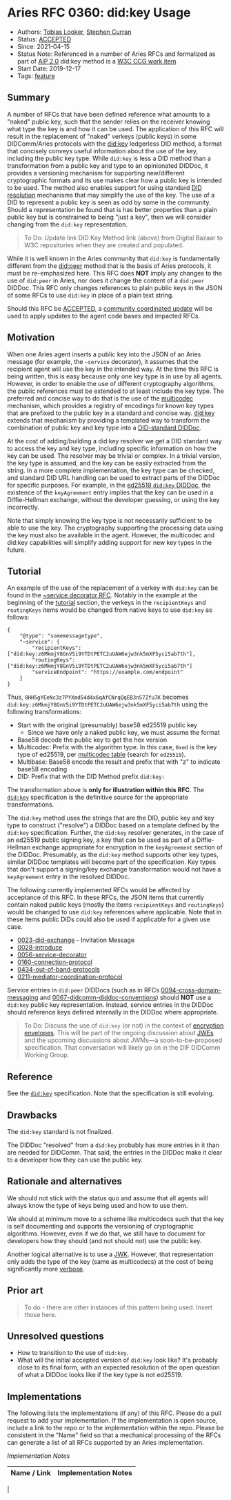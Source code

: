 # Aries RFC 0360: did:key Usage

- Authors: [Tobias Looker](tobias.looker@mattr.global), [Stephen Curran](mailto:swcurran@cloudcompass.ca)
- Status: [ACCEPTED](/README.md#accepted)
- Since: 2021-04-15
- Status Note: Referenced in a number of Aries RFCs and formalized as part of [AIP 2.0](../../concepts/0302-aries-interop-profile/README.md) did:key method is a [W3C CCG work item](https://w3c-ccg.github.io/community/work_items.html)
- Start Date: 2019-12-17
- Tags: [feature](/tags.md#feature)

## Summary

A number of RFCs that have been defined reference what amounts to a "naked" public key, such that the sender relies on the receiver knowing what type the key is and how it can be used. The application of this RFC will result in the replacement of "naked" verkeys (public keys) in some DIDComm/Aries protocols with the [did:key](https://digitalbazaar.github.io/did-method-key/) ledgerless DID method, a format that concisely conveys useful information about the use of the key, including the public key type. While `did:key` is less a DID method than a transformation from a public key and type to an opinionated DIDDoc, it provides a versioning mechanism for supporting new/different cryptographic formats and its use makes clear how a public key is intended to be used. The method also enables support for using standard [DID resolution](https://w3c-ccg.github.io/did-resolution/) mechanisms that may simplify the use of the key. The use of a DID to represent a public key is seen as odd by some in the community. Should a representation be found that is has better properties than a plain public key but is constrained to being "just a key", then we will consider changing from the `did:key` representation.

> To Do: Update link DID Key Method link (above) from Digital Bazaar to W3C repositories when they are created and populated.

While it is well known in the Aries community that `did:key` is fundamentally different from the [did:peer](https://identity.foundation/peer-did-method-spec/index.html) method that is the basis of Aries protocols, it must be re-emphasized here. This RFC does **NOT** imply any changes to the use of `did:peer` in Aries, nor does it change the content of a `did:peer` DIDDoc. This RFC only changes references to plain public keys in the JSON of some RFCs to use `did:key` in place of a plain text string.

Should this RFC be [ACCEPTED](/README.md#accepted), a [community coordinated update](../../concepts/0345-community-coordinated-update/README.md) will be used to apply updates to the agent code bases and impacted RFCs.

## Motivation

When one Aries agent inserts a public key into the JSON of an Aries message (for example, the `~service` decorator), it assumes that the recipient agent will use the key in the intended way. At the time this RFC is being written, this is easy because only one key type is in use by all agents. However, in order to enable the use of different cryptography algorithms, the public references must be extended to at least include the key type. The preferred and concise way to do that is the use of the [multicodec](https://github.com/multiformats/multicodec) mechanism, which provides a registry of encodings for known key types that are prefixed to the public key in a standard and concise way. [did:key](https://digitalbazaar.github.io/did-method-key) extends that mechanism by providing a templated way to transform the combination of public key and key type into a [DID-standard DIDDoc](https://digitalbazaar.github.io/did-method-key/#example-2-a-did-document-derived-from-a-did-key).

At the cost of adding/building a did:key resolver we get a DID standard way to access the key and key type, including specific information on how the key can be used. The resolver may be trivial or complex. In a trivial version, the key type is assumed, and the key can be easily extracted from the string. In a more complete implementation, the key type can be checked, and standard DID URL handling can be used to extract parts of the DIDDoc for specific purposes. For example, in the [ed25519 `did:key` DIDDoc](https://digitalbazaar.github.io/did-method-key/#example-2-a-did-document-derived-from-a-did-key), the existence of the `keyAgreement` entry implies that the key can be used in a Diffie-Hellman exchange, without the developer guessing, or using the key incorrectly.

Note that simply knowing the key type is not necessarily sufficient to be able to use the key. The cryptography supporting the processing data using the key must also be available in the agent. However, the multicodec and did:key capabilities will simplify adding support for new key types in the future.

## Tutorial

An example of the use of the replacement of a verkey with `did:key` can be found in the [~service decorator RFC](https://github.com/hyperledger/aries-rfcs/tree/master/features/0056-service-decorator). Notably in the example at the beginning of the [tutorial](https://github.com/hyperledger/aries-rfcs/tree/master/features/0056-service-decorator#tutorial) section, the verkeys in the `recipientKeys` and `routingKeys` items would be changed from native keys to use `did:key` as follows:

``` jsonc
{
    "@type": "somemessagetype",
    "~service": {
        "recipientKeys": ["did:key:z6MkmjY8GnV5i9YTDtPETC2uUAW6ejw3nk5mXF5yci5ab7th"],
        "routingKeys": ["did:key:z6MkmjY8GnV5i9YTDtPETC2uUAW6ejw3nk5mXF5yci5ab7th"]
        "serviceEndpoint": "https://example.com/endpoint"
    }
}
```

Thus, `8HH5gYEeNc3z7PYXmd54d4x6qAfCNrqQqEB3nS7Zfu7K` becomes `did:key:z6MkmjY8GnV5i9YTDtPETC2uUAW6ejw3nk5mXF5yci5ab7th` using the following transformations:

- Start with the original (presumably) base58 ed25519 public key
  - Since we have only a naked public key, we must assume the format
- Base58 decode the public key to get the hex version
- Multicodec: Prefix with the algorithm type. In this case, `0xed` is the key type of ed25519, per [multicodec table](https://github.com/multiformats/multicodec/blob/master/table.csv) (search for  `ed25519`).
- Multibase: Base58 encode the result and prefix that with "z" to indicate base58 encoding
- DID: Prefix that with the DID Method prefix `did:key:`

The transformation above is **only for illustration within this RFC**. The [`did:key`](https://digitalbazaar.github.io/did-method-key) specification is the definitive source for the appropriate transformations.

The `did:key` method uses the strings that are the DID, public key and key type to construct ("resolve") a DIDDoc based on a template defined by the `did:key` specification. Further, the `did:key` resolver generates, in the case of an ed25519 public signing key, a key that can be used as part of a Diffie-Hellman exchange appropriate for encryption in the `keyAgreement` section of the DIDDoc. Presumably, as the `did:key` method supports other key types, similar DIDDoc templates will become part of the specification. Key types that don't support a signing/key exchange transformation would not have a `keyAgreement` entry in the resolved DIDDoc.

The following currently implemented RFCs would be affected by acceptance of this RFC. In these RFCs, the JSON items that currently contain naked public keys (mostly the items `recipientKeys` and `routingKeys`) would be changed to use `did:key` references where applicable. Note that in these items public DIDs could also be used if applicable for a given use case.

- [0023-did-exchange](https://github.com/hyperledger/aries-rfcs/tree/master/features/0023-did-exchange) - Invitation Message
- [0028-introduce](https://github.com/hyperledger/aries-rfcs/tree/master/features/0028-introduce)
- [0056-service-decorator](https://github.com/hyperledger/aries-rfcs/tree/master/features/0056-service-decorator)
- [0160-connection-protocol](https://github.com/hyperledger/aries-rfcs/tree/master/features/0160-connection-protocol)
- [0434-out-of-band-protocols](https://github.com/hyperledger/aries-rfcs/blob/master/features/0434-outofband/README.md)
- [0211-mediator-coordination-protocol](https://github.com/hyperledger/aries-rfcs/blob/master/features/0211-route-coordination/README.md)

Service entries in `did:peer` DIDDocs (such as in RFCs
[0094-cross-domain-messaging](https://github.com/hyperledger/aries-rfcs/tree/master/concepts/0094-cross-domain-messaging)
and
[0067-didcomm-diddoc-conventions](https://github.com/hyperledger/aries-rfcs/tree/master/features/0067-didcomm-diddoc-conventions))
should **NOT** use a `did:key` public key representation. Instead, service
entries in the DIDDoc should reference keys defined internally in the DIDDoc
where appropriate.

> To Do: Discuss the use of `did:key` (or not) in the context of [encryption envelopes](../0019-encryption-envelope/README.md). This will be part of the ongoing discussion about [JWEs](https://tools.ietf.org/html/rfc7516) and the upcoming discussions about JWMs&mdash;a soon-to-be-proposed specification. That conversation will likely go on in the DIF DIDComm Working Group.

## Reference

See the [`did:key`](https://digitalbazaar.github.io/did-method-key) specification. Note that the specification is still evolving.

## Drawbacks

The `did:key` standard is not finalized.

The DIDDoc "resolved" from a `did:key` probably has more entries in it than are needed for DIDComm. That said, the entries in the DIDDoc make it clear to a developer how they can use the public key.

## Rationale and alternatives

We should not stick with the status quo and assume that all agents will always know the type of keys being used and how to use them.

We should at minimum move to a scheme like multicodecs such that the key is self documenting and supports the versioning of cryptographic algorithms. However, even if we do that, we still have to document for developers how they should (and not should not) use the public key.

Another logical alternative is to use a [JWK](https://tools.ietf.org/html/rfc7517). However, that representation only adds the type of the key (same as multicodecs) at the cost of being significantly more [verbose](https://tools.ietf.org/html/rfc7517#section-3).

## Prior art

> To do - there are other instances of this pattern being used. Insert those here.

## Unresolved questions

- How to transition to the use of `did:key`.
- What will the initial accepted version of `did:key` look like?  It's probably close to its final form, with an expected resolution of the open question of what  a DIDDoc looks like if the key type is not ed25519.

## Implementations

The following lists the implementations (if any) of this RFC. Please do a pull request to add your implementation. If the implementation is open source, include a link to the repo or to the implementation within the repo. Please be consistent in the "Name" field so that a mechanical processing of the RFCs can generate a list of all RFCs supported by an Aries implementation.

*Implementation Notes*

Name / Link | Implementation Notes
--- | ---
 | 
